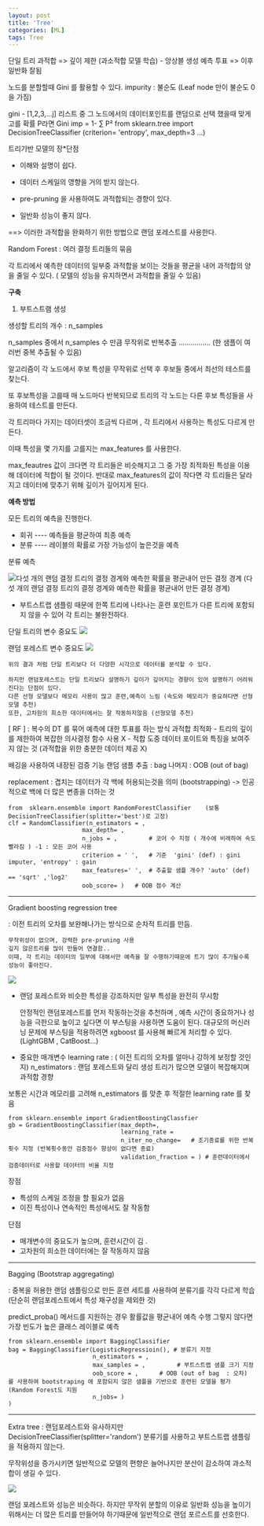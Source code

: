 ```yaml
---
layout: post
title: 'Tree'
categories: [ML]
tags: Tree
---
```

  
  단일 트리 과적합 => 깊이 제한 (과소적합 모델 학습) - 앙상블 생성 예측 투표 => 이후 일반화 잘됨

  노드를 분할할때 Gini 를 활용할 수 있다.
  impurity : 불순도  (Leaf node 만이 불순도 0 을 가짐)

  gini - [1,2,3,...j] 리스트 중  그 노드에서의 데이터포인트를 랜덤으로 선택 했을때 맞게 고를 확률 P라면
  		Gini imp = 1- ∑ P²
from sklearn.tree import DecisionTreeClassifier    (criterion= 'entropy', max_depth=3 ...)

트리기반 모델의 장*단점

 - 이해와 설명이 쉽다.
 - 데이터 스케일의 영향을 거의 받지 않는다.


 - pre-pruning 을 사용하여도 과적합되는 경향이 있다.
 - 일반화 성능이 좋지 않다.


==> 이러한 과적합을 완화하기 위한 방법으로 랜덤 포레스트를 사용한다.


Random Forest 
: 여러 결정 트리들의 묶음

각 트리에서 예측한 데이터의 일부중 과적합을 보이는 것들을 평균을 내어 과적합의 양을 줄일 수 있다.
( 모델의 성능을 유지하면서 과적합을 줄일 수 있음)


**구축**

1) 부트스트램 생성

생성할 트리의 개수 : n_samples

n_samples 중에서 n_samples 수 만큼 무작위로 반복추출  ................ (한 샘플이 여러번 중복 추출될 수 있음)

알고리즘이 각 노드에서 후보 특성을 무작위로 선택 후 후보들 중에서 최선의 테스트를 찾는다.

또 후보특성을 고를때 매 노드마다 반복되므로 트리의 각 노드는 다른 후보 특성들을 사용하여 테스트를 만든다.

각 트리마다 가지는 데이터셋이 조금씩 다르며 , 각 트리에서 사용하는 특성도 다르게 만든다.

이때 특성을 몇 가지를 고를지는 max_features 를 사용한다.

max_feautres 값이 크다면 각 트리들은 비슷해지고 그 중 가장 최적화된 특성을 이용해 데이터에 적합이 될 것이다.
반대로 max_features의 값이 작다면 각 트리들은 달라지고 데이터에 맞추기 위해 깊이가 깊어지게 된다.



**예측 방법**

모든 트리의 예측을 진행한다.  
 - 회귀 ---- 예측들을 평균하여 최종 예측
 - 분류 ---- 레이블의 확률로 가장 가능성이 높은것을 예측

분류 예측

![다섯 개의 랜덤 결정 트리의 결정 경계와 예측한 확률을 평균내어 만든 결정 경계](https://github.com/VFV-main/VFV-main.github.io/blob/master/images/RF.png?raw=true)
(다섯 개의 랜덤 결정 트리의 결정 경계와 예측한 확률을 평균내어 만든 결정 경계)


* 부트스트랩 샘플링 때문에 한쪽 트리에 나타나는 훈련 포인트가 다른 트리에 포함되지 않을 수 있어 각 트리는 불완전하다.



단일 트리의 변수 중요도
![](https://github.com/VFV-main/VFV-main.github.io/blob/master/images/download.png?raw=true)


랜덤 포레스트 변수 중요도
![](https://github.com/VFV-main/ML/blob/main/download.png?raw=true)


	위의 결과 처럼 단일 트리보다 더 다양한 시각으로 데이터를 분석할 수 있다.

	하지만 랜덤포레스트는 단일 트리보다 설명하기 깊이가 깊어지는 경향이 있어 설명하기 어려워 진다는 단점이 있다.
    다른 선형 모델보다 메모리 사용이 많고 훈련,예측이 느림 (속도와 메모리가 중요하다면 선형모델 추천)
    또한, 고차원의 희소한 데이터에서는 잘 작동하지않음 (선형모델 추천)




[ RF ]  :  복수의 DT 를 묶어 예측에 대한 투표를 하는 방식
 과적합 최적화
    - 트리의 깊이를 제한하여 복잡한 의사결정 함수 사용 X
    - 적합 도중 데이터 포이트와 특징을 보여주지 않는 것 (과적합을 위한 충분한 데이터 제공 X)

 배깅을 사용하여 내장된 검증 기능
      랜덤 샘플 추출 : bag
      나머지		: OOB (out of bag)
      
replacement : 겹치는 데이터가 각 백에 허용되는것을 의미  (bootstrapping)
     -> 인공적으로 백에 더 많은 변종을 더하는 것
     
  ```   
from  sklearn.ensemble import RandomForestClassifier    (보통 DecisionTreeClassifier(splitter='best')로 고정)
clf = RandomClassifier(n_estimators = ,
					   max_depth= ,
                       n_jobs = ,         # 코어 수 지정 ( 개수에 비례하여 속도 빨라짐 ) -1 : 모든 코어 사용
					   criterion = ' ',   # 기준  'gini' (def) : gini imputer, 'entropy' : gain
					   max_features=' ',  # 추출할 샘플 개수? 'auto' (def) == 'sqrt' ,'log2'
					   oob_score= )   # OOB 점수 계산
```

- - -

Gradient boosting regression tree

 : 이전 트리의 오차를 보완해나가는 방식으로 순차적 트리를 만듬.

	무작위성이 없으며, 강력한 pre-pruning 사용
	깊지 않은트리를 많이 만들어 연결함..
    이때, 각 트리는 데이터의 일부에 대해서만 예측을 잘 수행하기때문에 트기 많이 추가될수록 성능이 좋아진다.


![](https://github.com/VFV-main/ML/blob/main/download.png?raw=true)

 - 랜덤 포레스트와 비슷한 특성을 강조하지만 일부 특성을 완전히 무시함


	안정적인 랜덤포레스트를 먼저 작동하는것을 추천하며 , 예측 시간이 중요하거나 성능을 극한으로 높이고 싶다면 이 부스팅을 사용하면 도움이 된다.
    대규모의 머신러닝 문제에 부스팅을 적용하려면 xgboost 를 사용해 빠르게 처리할 수 있다. (LightGBM , CatBoost...)
    
* 중요한 매개변수
  learning rate : ( 이전 트리의 오차를 얼마나 강하게 보정할 것인지)
  n_estimators  : 랜덤 포레스트와 달리 생성 트리가 많으면 모델이 복잡해지며 과적합 경향
  
보통은 시간과 메모리를 고려해 n_estimators 를 맞춘 후 적절한 learning rate 를 찾음
  
```
from sklearn.ensemble import GradientBoostingClassfier
gb = GradientBoostingClassifier(max_depth=,
							 	learning_rate = 
                                n_iter_no_change= 	# 조기종료를 위한 반복횟수 지정 (반복횟수동안 검증점수 향상이 없다면 종료)
                                validation_fraction = ) # 훈련데이터에서 검증데이터로 사용할 데이터의 비율 지정
```


장점

 - 특성의 스케일 조정을 할 필요가 없음
 - 이진 특성이나 연속적인 특성에서도 잘 작동함
 
단점

 - 매개변수의 중요도가 높으며, 훈련시간이 김 . 
 - 고차원의 희소한 데이터에는 잘 작동하지 않음
 
 
_ _ _


Bagging (Bootstrap aggregating)

: 중복을 허용한 랜덤 샘플링으로 만든 훈련 세트를 사용하여 분류기를 각각 다르게 학습
   (단순히 랜덤포레스트에서 특성 재구성을 제외한 것)

predict_proba() 메서드를 지원하는 경우 활률값을 평균내어 예측 수행
그렇지 않다면  가장 빈도가 높은 클래스 레이블로 예측

```
from sklearn.ensemble import BaggingClassifier
bag = BaggingClassifier(LogisticRegressioin(), # 분류기 지정
						n_estimators = ,	   
                        max_samples = ,			# 부트스트랩 샘플 크기 지정
                        oob_score = ,      # OOB (out of bag  : 오차) 를 사용하여 bootstraping 에 포함되지 않은 샘플을 기반으로 훈련된 모델을 평가 (Random Forest도 지원
                        n_jobs= )
)
```
_ _ _

Extra tree
: 랜덤포레스트와 유사하지만  DecisionTreeClassifier(splitter='random') 분류기를 사용하고 부트스트랩 샘플링을 적용하지 않는다.

무작위성을 증가시키면 일반적으로 모델의 편향은 늘어나지만 분산이 감소하여 과소적합이 생길 수 있다.


![](https://github.com/VFV-main/ML/blob/main/extra%20tree.png?raw=true)

랜덤 포레스트와 성능은 비슷하다.
하지만 무작위 분할의 이유로 일반화 성능을 높이기 위해서는 더 많은 트리를 만들어야 하기때문에 일반적으로 랜덤 포르스트를 선호한다.
